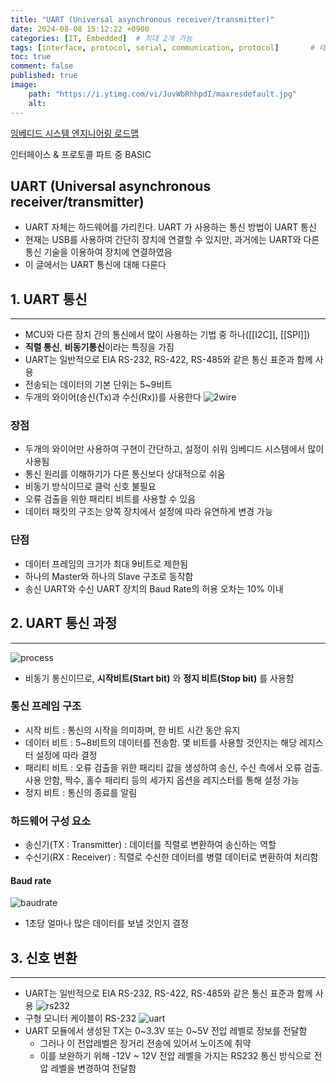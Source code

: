```yaml
---
title: "UART (Universal asynchronous receiver/transmitter)"
date: 2024-08-08 15:12:22 +0900
categories: [IT, Embedded]  # 최대 2개 가능
tags: [interface, protocol, serial, communication, protocol]       # 태그는 항상 소문자로 작성할 것
toc: true
comment: false
published: true
image:
    path: "https://i.ytimg.com/vi/JuvWbRhhpdI/maxresdefault.jpg" 
    alt: 
---
```

[임베디드 시스템 엔지니어링 로드맵](https://jinhg0214.github.io/posts/Roadmap/)

인터페이스 & 프로토콜 파트 중 BASIC

## UART (Universal asynchronous receiver/transmitter)
- UART 자체는 하드웨어를 가리킨다. UART 가 사용하는 통신 방법이 UART 통신
- 현재는 USB를 사용하여 간단히 장치에 연결할 수 있지만, 과거에는 UART와 다른 통신 기술을 이용하여 장치에 연결하였음 
- 이 글에서는 UART 통신에 대해 다룬다

## 1. UART 통신
---
- MCU와 다른 장치 간의 통신에서 많이 사용하는 기법 중 하나([[I2C]], [[SPI]])
- **직렬 통신**, **비동기통신**이라는 특징을 가짐
- UART는 일반적으로 EIA RS-232, RS-422, RS-485와 같은 통신 표준과 함께 사용
- 전송되는 데이터의 기본 단위는 5~9비트
- 두개의 와이어(송신(Tx)과 수신(Rx))를 사용한다
![2wire](https://vanhunteradams.com/Protocols/UART/uart_hardware.png)

### 장점
- 두개의 와이어만 사용하여 구현이 간단하고, 설정이 쉬워 임베디드 시스템에서 많이 사용됨
- 통신 원리를 이해하기가 다른 통신보다 상대적으로 쉬움
- 비동기 방식이므로 클럭 신호 불필요
- 오류 검출을 위한 패리티 비트를 사용할 수 있음
- 데이터 패킷의 구조는 양쪽 장치에서 설정에 따라 유연하게 변경 가능

### 단점
- 데이터 프레임의 크기가 최대 9비트로 제한됨
- 하나의 Master와 하나의 Slave 구조로 동작함
- 송신 UART와 수신 UART 장치의 Baud Rate의 허용 오차는 10% 이내

## 2. UART 통신 과정
---
![process](https://blog.kakaocdn.net/dn/bvjBn8/btrmg4Ibhb4/hNXGi00SSWGf2fjW3KJwc0/img.png)
- 비동기 통신이므로, **시작비트(Start bit)** 와 **정지 비트(Stop bit)** 를 사용함

### 통신 프레임 구조
- 시작 비트 : 통신의 시작을 의미하며, 한 비트 시간 동안 유지
- 데이터 비트 : 5~8비트의 데이터를 전송함. 몇 비트를 사용할 것인지는 해당 레지스터 설정에 따라 결정
- 패리티 비트 : 오류 검출을 위한 패리티 값을 생성하여 송신, 수신 측에서 오류 검출. 사용 안함, 짝수, 홀수 패리티 등의 세가지 옵션을 레지스터를 통해 설정 가능
- 정지 비트 : 통신의 종료를 알림

### 하드웨어 구성 요소
- 송신기(TX : Transmitter) : 데이터를 직렬로 변환하여 송신하는 역할
- 수신기(RX : Receiver) : 직렬로 수신한 데이터를 병렬 데이터로 변환하여 처리함

#### Baud rate
![baudrate](https://mblogthumb-phinf.pstatic.net/MjAyMjA3MjdfMjk0/MDAxNjU4OTAzMjg3NTM1.GUcMPIDoK3oX9vMkTPdjSvI66cvxH6qgh--mB6vpqiQg.L9viWuvCTqDkBVgKdhan98eWB638zuRwbQzDagTOh0Eg.PNG.uriworks/99789E4A5A45F5D737.png?type=w800)
- 1초당 얼마나 많은 데이터를 보낼 것인지 결정

## 3. 신호 변환
---
- UART는 일반적으로 EIA RS-232, RS-422, RS-485와 같은 통신 표준과 함께 사용
![rs232](https://plc247.com/wp-content/uploads/2020/08/what-is-the-rs-232-interface-standard-810x482.jpg)
- 구형 모니터 케이블이 RS-232
![uart](https://blog.kakaocdn.net/dn/lEefT/btrmhISbAsh/2K7fisweKm6QJX9KU6wqr0/img.png)
- UART 모듈에서 생성된 TX는 0~3.3V 또는 0~5V 전압 레벨로 정보를 전달함
	- 그러나 이 전압레벨은 장거리 전송에 있어서 노이즈에 취약
	- 이를 보완하기 위해 -12V ~ 12V 전압 레벨을 가지는 RS232 통신 방식으로 전압 레벨을 변경하여 전달함